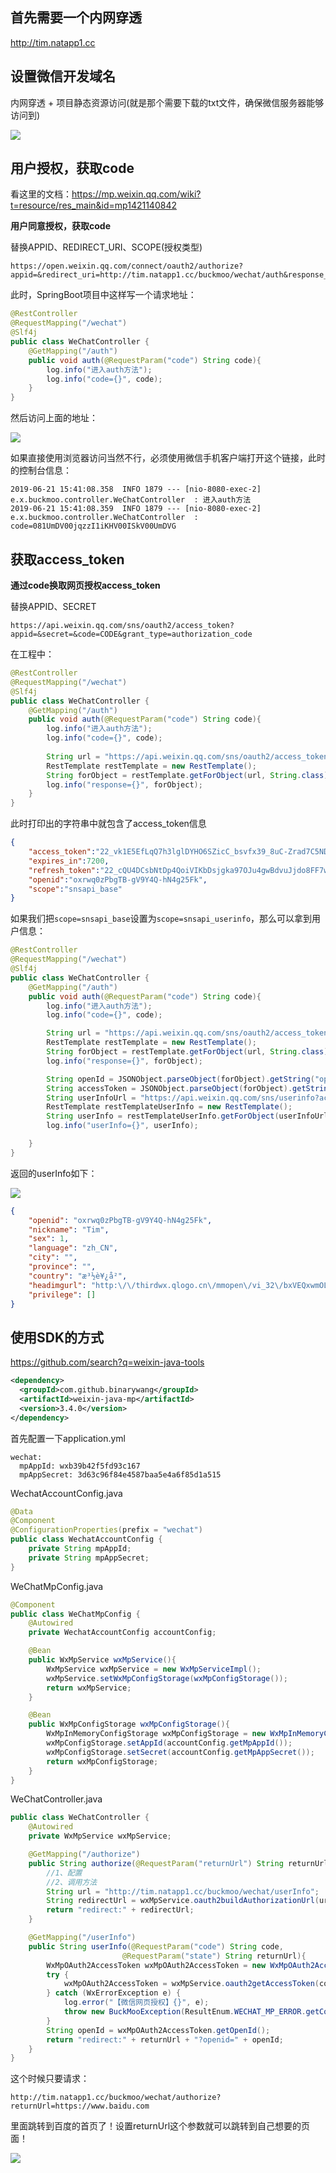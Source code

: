 
## 首先需要一个内网穿透
http://tim.natapp1.cc

## 设置微信开发域名

内网穿透 + 项目静态资源访问(就是那个需要下载的txt文件，确保微信服务器能够访问到)

![](https://s2.ax1x.com/2019/06/21/Vz6MqJ.png)

## 用户授权，获取code

看这里的文档：https://mp.weixin.qq.com/wiki?t=resource/res_main&id=mp1421140842

**用户同意授权，获取code**

替换APPID、REDIRECT_URI、SCOPE(授权类型)

```
https://open.weixin.qq.com/connect/oauth2/authorize?appid=&redirect_uri=http://tim.natapp1.cc/buckmoo/wechat/auth&response_type=code&scope=snsapi_base&state=STATE#wechat_redirect
```

此时，SpringBoot项目中这样写一个请求地址：

```java
@RestController
@RequestMapping("/wechat")
@Slf4j
public class WeChatController {
    @GetMapping("/auth")
    public void auth(@RequestParam("code") String code){
        log.info("进入auth方法");
        log.info("code={}", code);
    }
}
```

然后访问上面的地址：

![](https://s2.ax1x.com/2019/06/21/ZSFb9J.png)

如果直接使用浏览器访问当然不行，必须使用微信手机客户端打开这个链接，此时的控制台信息：

```
2019-06-21 15:41:08.358  INFO 1879 --- [nio-8080-exec-2] e.x.buckmoo.controller.WeChatController  : 进入auth方法
2019-06-21 15:41:08.359  INFO 1879 --- [nio-8080-exec-2] e.x.buckmoo.controller.WeChatController  : code=081UmDV00jqzzI1iKHV00ISkV00UmDVG
```

## 获取access_token

**通过code换取网页授权access_token**

替换APPID、SECRET

```
https://api.weixin.qq.com/sns/oauth2/access_token?appid=&secret=&code=CODE&grant_type=authorization_code
```

在工程中：

```java
@RestController
@RequestMapping("/wechat")
@Slf4j
public class WeChatController {
    @GetMapping("/auth")
    public void auth(@RequestParam("code") String code){
        log.info("进入auth方法");
        log.info("code={}", code);
        
        String url = "https://api.weixin.qq.com/sns/oauth2/access_token?appid=&secret=&code="+code+"&grant_type=authorization_code";
        RestTemplate restTemplate = new RestTemplate();
        String forObject = restTemplate.getForObject(url, String.class);
        log.info("response={}", forObject);
    }
}
```

此时打印出的字符串中就包含了access_token信息

```json
{
    "access_token":"22_vk1E5EfLqQ7h3lglDYHO6SZicC_bsvfx39_8uC-Zrad7C5NDG1N7lZvBXueQ19Y6rPLcRkTkCW99mKUpVbF31jKwSTH2Q_vfa2M9PyMq7dY",
    "expires_in":7200,
    "refresh_token":"22_cQU4DCsbNtDp4QoiVIKbDsjgka97OJu4gwBdvuJjdo8FF7w0s10ePYDtL28K7sZriX33fUvWbbV2Rbss4DGAOu19LgNCEMcWA3U1IVNm3fE",
    "openid":"oxrwq0zPbgTB-gV9Y4Q-hN4g25Fk",
    "scope":"snsapi_base"
}
```

如果我们把`scope=snsapi_base`设置为`scope=snsapi_userinfo`，那么可以拿到用户信息：

```java
@RestController
@RequestMapping("/wechat")
@Slf4j
public class WeChatController {
    @GetMapping("/auth")
    public void auth(@RequestParam("code") String code){
        log.info("进入auth方法");
        log.info("code={}", code);

        String url = "https://api.weixin.qq.com/sns/oauth2/access_token?appid=&secret=&code="+code+"&grant_type=authorization_code";
        RestTemplate restTemplate = new RestTemplate();
        String forObject = restTemplate.getForObject(url, String.class);
        log.info("response={}", forObject);

        String openId = JSONObject.parseObject(forObject).getString("openid");
        String accessToken = JSONObject.parseObject(forObject).getString("access_token");
        String userInfoUrl = "https://api.weixin.qq.com/sns/userinfo?access_token="+accessToken+"&openid="+openId+"&lang=zh_CN";
        RestTemplate restTemplateUserInfo = new RestTemplate();
        String userInfo = restTemplateUserInfo.getForObject(userInfoUrl, String.class);
        log.info("userInfo={}", userInfo);

    }
}
```

返回的userInfo如下：

![](https://s2.ax1x.com/2019/06/21/ZSQFne.png)

```json
{
	"openid": "oxrwq0zPbgTB-gV9Y4Q-hN4g25Fk",
	"nickname": "Tim",
	"sex": 1,
	"language": "zh_CN",
	"city": "",
	"province": "",
	"country": "æ³½è¥¿å²",
	"headimgurl": "http:\/\/thirdwx.qlogo.cn\/mmopen\/vi_32\/bxVEQxwmOLibgHtYurJxvW0yicXLVcTCUiaDQDqibEyoIKwS7ZRdOsZL02RibF79vdNt6cFEYU1v53r1plygOAL60hw\/132",
	"privilege": []
}
```

## 使用SDK的方式

https://github.com/search?q=weixin-java-tools

```xml
<dependency>
  <groupId>com.github.binarywang</groupId>
  <artifactId>weixin-java-mp</artifactId>
  <version>3.4.0</version>
</dependency>
```

首先配置一下application.yml

```
wechat:
  mpAppId: wxb39b42f5fd93c167
  mpAppSecret: 3d63c96f84e4587baa5e4a6f85d1a515
```

WechatAccountConfig.java

```java
@Data
@Component
@ConfigurationProperties(prefix = "wechat")
public class WechatAccountConfig {
    private String mpAppId;
    private String mpAppSecret;
}
```

WeChatMpConfig.java

```java
@Component
public class WeChatMpConfig {
    @Autowired
    private WechatAccountConfig accountConfig;

    @Bean
    public WxMpService wxMpService(){
        WxMpService wxMpService = new WxMpServiceImpl();
        wxMpService.setWxMpConfigStorage(wxMpConfigStorage());
        return wxMpService;
    }

    @Bean
    public WxMpConfigStorage wxMpConfigStorage(){
        WxMpInMemoryConfigStorage wxMpConfigStorage = new WxMpInMemoryConfigStorage();
        wxMpConfigStorage.setAppId(accountConfig.getMpAppId());
        wxMpConfigStorage.setSecret(accountConfig.getMpAppSecret());
        return wxMpConfigStorage;
    }
}
```

WeChatController.java

```java
public class WeChatController {
    @Autowired
    private WxMpService wxMpService;

    @GetMapping("/authorize")
    public String authorize(@RequestParam("returnUrl") String returnUrl){
        //1、配置
        //2、调用方法
        String url = "http://tim.natapp1.cc/buckmoo/wechat/userInfo";
        String redirectUrl = wxMpService.oauth2buildAuthorizationUrl(url, WxConsts.OAuth2Scope.SNSAPI_USERINFO, URLEncoder.encode(returnUrl));
        return "redirect:" + redirectUrl;
    }

    @GetMapping("/userInfo")
    public String userInfo(@RequestParam("code") String code,
                         @RequestParam("state") String returnUrl){
        WxMpOAuth2AccessToken wxMpOAuth2AccessToken = new WxMpOAuth2AccessToken();
        try {
            wxMpOAuth2AccessToken = wxMpService.oauth2getAccessToken(code);
        } catch (WxErrorException e) {
            log.error("【微信网页授权】{}", e);
            throw new BuckMooException(ResultEnum.WECHAT_MP_ERROR.getCode(), e.getError().getErrorMsg());
        }
        String openId = wxMpOAuth2AccessToken.getOpenId();
        return "redirect:" + returnUrl + "?openid=" + openId;
    }
}
```

这个时候只要请求：

```
http://tim.natapp1.cc/buckmoo/wechat/authorize?returnUrl=https://www.baidu.com
```

里面跳转到百度的首页了！设置returnUrl这个参数就可以跳转到自己想要的页面！

![](https://s2.ax1x.com/2019/06/21/ZS3kBF.png)